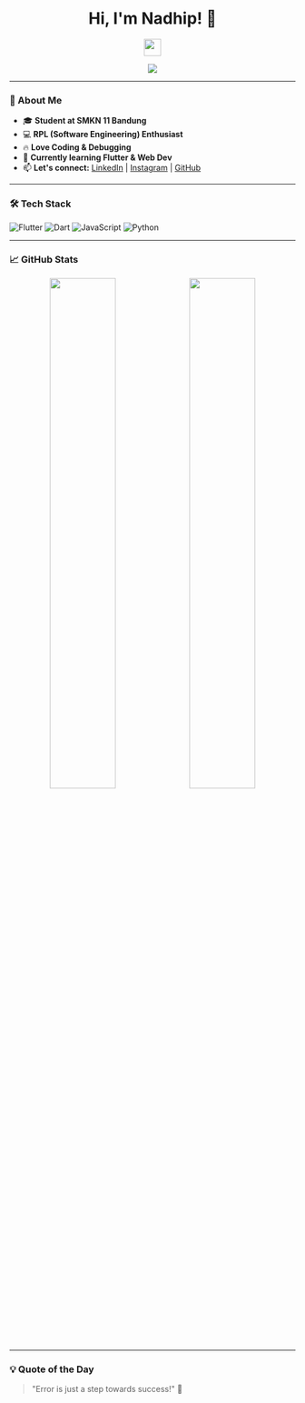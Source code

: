 <h1 align="center">Hi, I'm Nadhip! 👋</h1>

<p align="center">
  <img src="https://media.giphy.com/media/hvRJCLFzcasrR4ia7z/giphy.gif" width="30px">
</p>

<p align="center">
  <img src="https://readme-typing-svg.herokuapp.com?size=22&width=500&lines=👨‍💻+Young+Programmer;💡+Lifelong+Learner;🚀+Tech+Enthusiast" />
</p>

---

### 🚀 About Me
- 🎓 **Student at SMKN 11 Bandung**
- 💻 **RPL (Software Engineering) Enthusiast**
- 🔥 **Love Coding & Debugging**
- 🌱 **Currently learning Flutter & Web Dev**
- 📫 **Let's connect:** [LinkedIn](https://linkedin.com/) | [Instagram](https://instagram.com/) | [GitHub](https://github.com/NadhipGitHub)

---

### 🛠 Tech Stack
![Flutter](https://img.shields.io/badge/Flutter-02569B?style=flat&logo=flutter&logoColor=white)
![Dart](https://img.shields.io/badge/Dart-0175C2?style=flat&logo=dart&logoColor=white)
![JavaScript](https://img.shields.io/badge/JavaScript-F7DF1E?style=flat&logo=javascript&logoColor=black)
![Python](https://img.shields.io/badge/Python-3776AB?style=flat&logo=python&logoColor=white)

---

### 📈 GitHub Stats
<p align="center">
  <img width="48%" src="https://github-readme-stats.vercel.app/api?username=NadhipGitHub&show_icons=true&theme=tokyonight" />
  <img width="48%" src="https://github-readme-streak-stats.herokuapp.com/?user=NadhipGitHub&theme=tokyonight" />
</p>

---

### 💡 Quote of the Day
> "Error is just a step towards success!" 🚀
